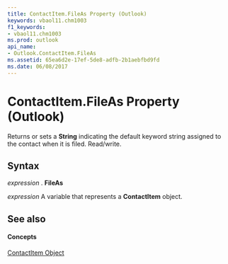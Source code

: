 ```yaml
---
title: ContactItem.FileAs Property (Outlook)
keywords: vbaol11.chm1003
f1_keywords:
- vbaol11.chm1003
ms.prod: outlook
api_name:
- Outlook.ContactItem.FileAs
ms.assetid: 65ea6d2e-17ef-5de8-adfb-2b1aebfbd9fd
ms.date: 06/08/2017
---
```



# ContactItem.FileAs Property (Outlook)

Returns or sets a  **String** indicating the default keyword string assigned to the contact when it is filed. Read/write.


## Syntax

 _expression_ . **FileAs**

 _expression_ A variable that represents a **ContactItem** object.


## See also


#### Concepts


[ContactItem Object](contactitem-object-outlook.md)

